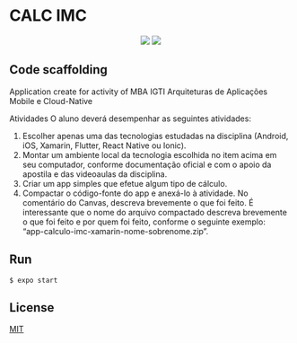 # CALC IMC

<p align="center">
	<img src="https://img.shields.io/badge/Language-Node/ReactJs/ReactNative-orange">
	<img src="https://img.shields.io/badge/Latest%20Update-29/05/2021-brightgreen.svg">

## Code scaffolding

Application create for activity of MBA IGTI Arquiteturas de Aplicações Mobile e Cloud-Native

Atividades
O aluno deverá desempenhar as seguintes atividades:
1.	Escolher apenas uma das tecnologias estudadas na disciplina (Android, iOS, Xamarin, Flutter, React Native ou Ionic).
2.	Montar um ambiente local da tecnologia escolhida no item acima em seu computador, conforme documentação oficial e com o apoio da apostila e das videoaulas da disciplina.
3.	Criar um app simples que efetue algum tipo de cálculo.
4.	Compactar o código-fonte do app e anexá-lo à atividade. No comentário do Canvas, descreva brevemente o que foi feito. 
É interessante que o nome do arquivo compactado descreva brevemente o que foi feito e por quem foi feito, conforme o seguinte exemplo:  
“app-calculo-imc-xamarin-nome-sobrenome.zip”.

## Run

```
$ expo start
```


## License ##

[MIT](LICENSE)
